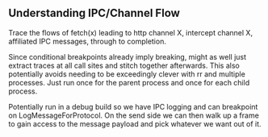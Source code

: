 ## Understanding IPC/Channel Flow ##

Trace the flows of fetch(x) leading to http channel X, intercept channel X,
affiliated IPC messages, through to completion.

Since conditional breakpoints already imply breaking, might as well just extract
traces at all call sites and stitch together afterwards.  This also potentially
avoids needing to be exceedingly clever with rr and multiple processes.  Just
run once for the parent process and once for each child process.

Potentially run in a debug build so we have IPC logging and can breakpoint on
LogMessageForProtocol.  On the send side we can then walk up a frame to gain
access to the message payload and pick whatever we want out of it.
